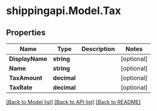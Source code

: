 
# shippingapi.Model.Tax

## Properties

Name | Type | Description | Notes
------------ | ------------- | ------------- | -------------
**DisplayName** | **string** |  | [optional] 
**Name** | **string** |  | [optional] 
**TaxAmount** | **decimal** |  | [optional] 
**TaxRate** | **decimal** |  | [optional] 

[[Back to Model list]](../README.md#documentation-for-models)
[[Back to API list]](../README.md#documentation-for-api-endpoints)
[[Back to README]](../README.md)

